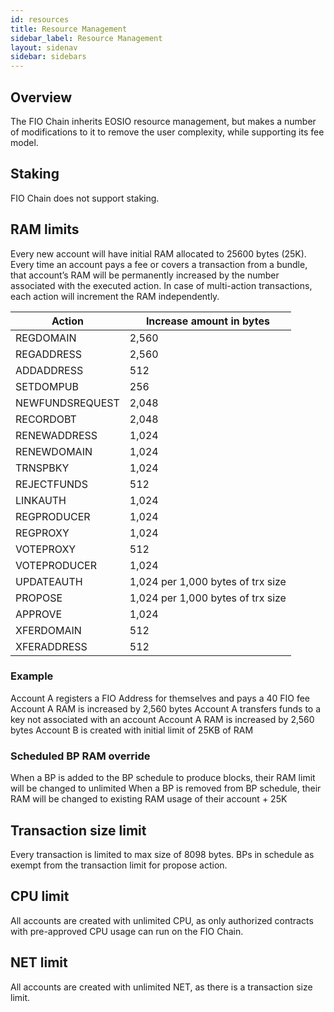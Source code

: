 ```yaml
---
id: resources
title: Resource Management
sidebar_label: Resource Management
layout: sidenav
sidebar: sidebars
---
```


## Overview

The FIO Chain inherits EOSIO resource management, but makes a number of modifications to it to remove the user complexity, while supporting its fee model.

## Staking

FIO Chain does not support staking.

## RAM limits

Every new account will have initial RAM allocated to 25600 bytes (25K). Every time an account pays a fee or covers a transaction from a bundle, that account’s RAM will be permanently increased by the number associated with the executed action. In case of multi-action transactions, each action will increment the RAM independently.

|Action	|Increase amount in bytes|
|---|---|
|REGDOMAIN	|2,560|
|REGADDRESS	|2,560|
|ADDADDRESS	|512|
|SETDOMPUB	|256|
|NEWFUNDSREQUEST	|2,048|
|RECORDOBT	|2,048|
|RENEWADDRESS	|1,024|
|RENEWDOMAIN	|1,024|
|TRNSPBKY	|1,024|
|REJECTFUNDS	|512|
|LINKAUTH	|1,024|
|REGPRODUCER	|1,024|
|REGPROXY	|1,024|
|VOTEPROXY	|512|
|VOTEPRODUCER	|1,024|
|UPDATEAUTH	|1,024 per 1,000 bytes of trx size|
|PROPOSE	|1,024 per 1,000 bytes of trx size|
|APPROVE	|1,024|
|XFERDOMAIN	|512|
|XFERADDRESS	|512|

### Example

Account A registers a FIO Address for themselves and pays a 40 FIO fee
Account A RAM is increased by 2,560 bytes
Account A transfers funds to a key not associated with an account
Account A RAM is increased by 2,560 bytes
Account B is created with initial limit of 25KB of RAM

### Scheduled BP RAM override

When a BP is added to the BP schedule to produce blocks, their RAM limit will be changed to unlimited
When a BP is removed from BP schedule, their RAM will be changed to existing RAM usage of their account + 25K

## Transaction size limit

Every transaction is limited to max size of 8098 bytes. BPs in schedule as exempt from the transaction limit for propose action.

## CPU limit

All accounts are created with unlimited CPU, as only authorized contracts with pre-approved CPU usage can run on the FIO Chain.

## NET limit

All accounts are created with unlimited NET, as there is a transaction size limit.

